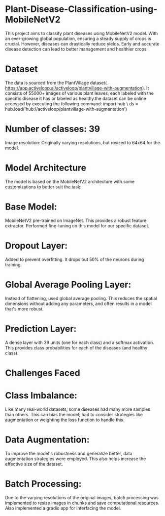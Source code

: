 # Plant-Disease-Classification-using-MobileNetV2
This project aims to classify plant diseases using MobileNetV2 model. With an ever-growing global population, ensuring a steady supply of crops is crucial. However, diseases can drastically reduce yields. Early and accurate disease detection can lead to better management and healthier crops

# Dataset
The data is sourced from the PlantVillage dataset( https://app.activeloop.ai/activeloop/plantvillage-with-augmentation). It consists of 55000+ images of various plant leaves, each labeled with the specific disease it has or labeled as healthy.the dataset can be online accessed by executing the following command:
import hub \\
ds = hub.load('hub://activeloop/plantvillage-with-augmentation')

# Number of classes: 39
Image resolution: Originally varying resolutions, but resized to 64x64 for the model.
# Model Architecture
The model is based on the MobileNetV2 architecture with some customizations to better suit the task:

# Base Model:
 MobileNetV2 pre-trained on ImageNet. This provides a robust feature extractor. Performed fine-tuning on this model for our specific dataset.
# Dropout Layer:
 Added to prevent overfitting. It drops out 50% of the neurons during training.
# Global Average Pooling Layer:
 Instead of flattening, used global average pooling. This reduces the spatial dimensions without adding any parameters, and often 
 results in a model that's more robust.
# Prediction Layer:
 A dense layer with 39 units (one for each class) and a softmax activation. This provides class probabilities for each of the diseases (and 
 healthy class).
# Challenges Faced
# Class Imbalance:
 Like many real-world datasets, some diseases had many more samples than others. This can bias the model; had to consider strategies like 
 augmentation or weighting the loss function to handle this.
# Data Augmentation:
 To improve the model's robustness and generalize better, data augmentation strategies were employed. This also helps increase the effective size 
 of the dataset.
# Batch Processing: 
 Due to the varying resolutions of the original images, batch processing was implemented to resize images in chunks and save computational 
 resources.
 Also implemented a gradio app for interfacing the model.


